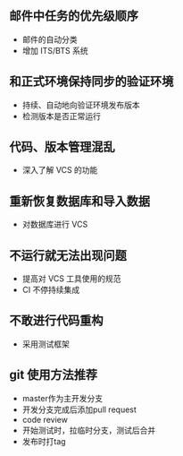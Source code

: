## 邮件中任务的优先级顺序
- 邮件的自动分类
- 增加 ITS/BTS 系统

## 和正式环境保持同步的验证环境
- 持续、自动地向验证环境发布版本
- 检测版本是否正常运行

## 代码、版本管理混乱
- 深入了解 VCS 的功能

## 重新恢复数据库和导入数据
- 对数据库进行 VCS

## 不运行就无法出现问题
- 提高对 VCS 工具使用的规范
- CI 不停持续集成

## 不敢进行代码重构
- 采用测试框架

## git 使用方法推荐
- master作为主开发分支
- 开发分支完成后添加pull request
- code review
- 开始测试时，拉临时分支，测试后合并
- 发布时打tag